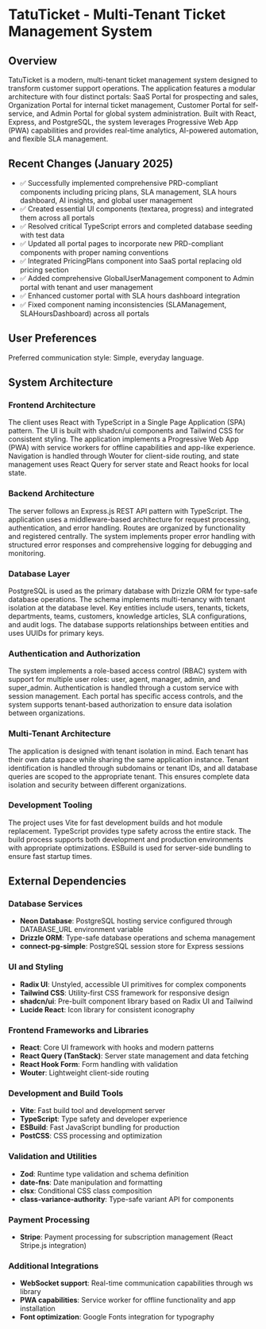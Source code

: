 # TatuTicket - Multi-Tenant Ticket Management System

## Overview

TatuTicket is a modern, multi-tenant ticket management system designed to transform customer support operations. The application features a modular architecture with four distinct portals: SaaS Portal for prospecting and sales, Organization Portal for internal ticket management, Customer Portal for self-service, and Admin Portal for global system administration. Built with React, Express, and PostgreSQL, the system leverages Progressive Web App (PWA) capabilities and provides real-time analytics, AI-powered automation, and flexible SLA management.

## Recent Changes (January 2025)

- ✅ Successfully implemented comprehensive PRD-compliant components including pricing plans, SLA management, SLA hours dashboard, AI insights, and global user management
- ✅ Created essential UI components (textarea, progress) and integrated them across all portals
- ✅ Resolved critical TypeScript errors and completed database seeding with test data
- ✅ Updated all portal pages to incorporate new PRD-compliant components with proper naming conventions
- ✅ Integrated PricingPlans component into SaaS portal replacing old pricing section
- ✅ Added comprehensive GlobalUserManagement component to Admin portal with tenant and user management
- ✅ Enhanced customer portal with SLA hours dashboard integration
- ✅ Fixed component naming inconsistencies (SLAManagement, SLAHoursDashboard) across all portals

## User Preferences

Preferred communication style: Simple, everyday language.

## System Architecture

### Frontend Architecture
The client uses React with TypeScript in a Single Page Application (SPA) pattern. The UI is built with shadcn/ui components and Tailwind CSS for consistent styling. The application implements a Progressive Web App (PWA) with service workers for offline capabilities and app-like experience. Navigation is handled through Wouter for client-side routing, and state management uses React Query for server state and React hooks for local state.

### Backend Architecture
The server follows an Express.js REST API pattern with TypeScript. The application uses a middleware-based architecture for request processing, authentication, and error handling. Routes are organized by functionality and registered centrally. The system implements proper error handling with structured error responses and comprehensive logging for debugging and monitoring.

### Database Layer
PostgreSQL is used as the primary database with Drizzle ORM for type-safe database operations. The schema implements multi-tenancy with tenant isolation at the database level. Key entities include users, tenants, tickets, departments, teams, customers, knowledge articles, SLA configurations, and audit logs. The database supports relationships between entities and uses UUIDs for primary keys.

### Authentication and Authorization
The system implements a role-based access control (RBAC) system with support for multiple user roles: user, agent, manager, admin, and super_admin. Authentication is handled through a custom service with session management. Each portal has specific access controls, and the system supports tenant-based authorization to ensure data isolation between organizations.

### Multi-Tenant Architecture
The application is designed with tenant isolation in mind. Each tenant has their own data space while sharing the same application instance. Tenant identification is handled through subdomains or tenant IDs, and all database queries are scoped to the appropriate tenant. This ensures complete data isolation and security between different organizations.

### Development Tooling
The project uses Vite for fast development builds and hot module replacement. TypeScript provides type safety across the entire stack. The build process supports both development and production environments with appropriate optimizations. ESBuild is used for server-side bundling to ensure fast startup times.

## External Dependencies

### Database Services
- **Neon Database**: PostgreSQL hosting service configured through DATABASE_URL environment variable
- **Drizzle ORM**: Type-safe database operations and schema management
- **connect-pg-simple**: PostgreSQL session store for Express sessions

### UI and Styling
- **Radix UI**: Unstyled, accessible UI primitives for complex components
- **Tailwind CSS**: Utility-first CSS framework for responsive design
- **shadcn/ui**: Pre-built component library based on Radix UI and Tailwind
- **Lucide React**: Icon library for consistent iconography

### Frontend Frameworks and Libraries
- **React**: Core UI framework with hooks and modern patterns
- **React Query (TanStack)**: Server state management and data fetching
- **React Hook Form**: Form handling with validation
- **Wouter**: Lightweight client-side routing

### Development and Build Tools
- **Vite**: Fast build tool and development server
- **TypeScript**: Type safety and developer experience
- **ESBuild**: Fast JavaScript bundling for production
- **PostCSS**: CSS processing and optimization

### Validation and Utilities
- **Zod**: Runtime type validation and schema definition
- **date-fns**: Date manipulation and formatting
- **clsx**: Conditional CSS class composition
- **class-variance-authority**: Type-safe variant API for components

### Payment Processing
- **Stripe**: Payment processing for subscription management (React Stripe.js integration)

### Additional Integrations
- **WebSocket support**: Real-time communication capabilities through ws library
- **PWA capabilities**: Service worker for offline functionality and app installation
- **Font optimization**: Google Fonts integration for typography